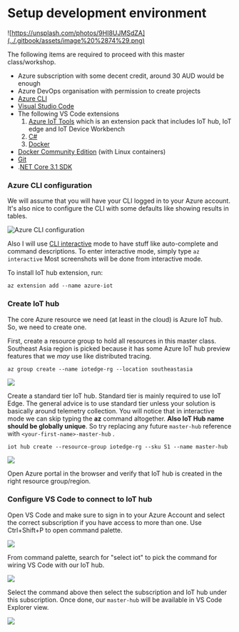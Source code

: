# Setup development environment

![https://unsplash.com/photos/9HI8UJMSdZA](../.gitbook/assets/image%20%2874%29.png)

The following items are required to proceed with this master class/workshop.

* Azure subscription with some decent credit, around 30 AUD would be enough
* Azure DevOps organisation with permission to create projects
* [Azure CLI](https://docs.microsoft.com/en-us/cli/azure/install-azure-cli?view=azure-cli-latest) 
* [Visual Studio Code](https://code.visualstudio.com/download)
* The following VS Code extensions 
  1. [Azure IoT Tools](https://marketplace.visualstudio.com/items?itemName=vsciot-vscode.azure-iot-tools) which is an extension pack that includes IoT hub, IoT edge and IoT Device Workbench
  2. [C\#](https://marketplace.visualstudio.com/items?itemName=ms-dotnettools.csharp)
  3. [Docker](https://marketplace.visualstudio.com/items?itemName=ms-azuretools.vscode-docker)
* [Docker Community Edition](https://hub.docker.com/search?offering=community&type=edition) \(with Linux containers\)
* [Git](https://git-scm.com/downloads)
* .[NET Core 3.1 SDK](https://dotnet.microsoft.com/download/dotnet-core/3.1)

### Azure CLI configuration

We will assume that you will have your CLI logged in to your Azure account. It's also nice to configure the CLI with some defaults like showing results in tables.

![Azure CLI configuration](../.gitbook/assets/image%20%28208%29.png)

Also I will use [CLI interactive](https://docs.microsoft.com/en-us/cli/azure/interactive-azure-cli?view=azure-cli-latest) mode to have stuff like auto-complete and command descriptions. To enter interactive mode, simply type `az interactive` Most screenshots will be done from interactive mode.

To install IoT hub extension, run:

`az extension add --name azure-iot` 

### Create IoT hub

The core Azure resource we need \(at least in the cloud\) is Azure IoT hub. So, we need to create one. 

First, create a resource group to hold all resources in this master class. Southeast Asia region is picked because it has some Azure IoT hub preview features that we _may_ use like distributed tracing. 

`az group create --name iotedge-rg --location southeastasia`

![](../.gitbook/assets/image%20%2873%29.png)

Create a standard tier IoT hub. Standard tier is mainly required to use IoT Edge. The general advice is to use standard tier unless your solution is basically around telemetry collection. You will notice that in interactive mode we can skip typing the **az** command altogether. **Also IoT Hub name should be globally unique**. So try replacing any future `master-hub` reference with `<your-first-name>-master-hub` .

`iot hub create --resource-group iotedge-rg --sku S1 --name master-hub`

![](../.gitbook/assets/image%20%28187%29.png)

Open Azure portal in the browser and verify that IoT hub is created in the right resource group/region.

### Configure VS Code to connect to IoT hub

Open VS Code and make sure to sign in to your Azure Account and select the correct subscription if you have access to more than one. Use Ctrl+Shift+P to open command palette.

![](../.gitbook/assets/image%20%28139%29.png)

From command palette, search for "select iot" to pick the command for wiring VS Code with our IoT hub.

![](../.gitbook/assets/image%20%28117%29.png)

Select the command above then select the subscription and IoT hub under this subscription. Once done, our `master-hub` will be available in VS Code Explorer view.



![](../.gitbook/assets/image%20%2828%29.png)



